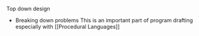 Top down design
- Breaking down problems
This is an important part of program drafting especially with [[Procedural Languages]]